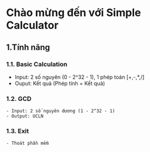 # Chào mừng đến với Simple Calculator

## 1.Tính năng

### 1.1. Basic Calculation
   - Input: 2 số nguyên (0 - 2^32 - 1), 1 phép toán [+,-,*,/] 
   - Ouput: Kết quả (Phép tính = Kết quả)
### 1.2. GCD
    - Input: 2 số nguyên dương (1 - 2^32 - 1)
    - Output: UCLN
### 1.3. Exit
    - Thoát phần mềm 